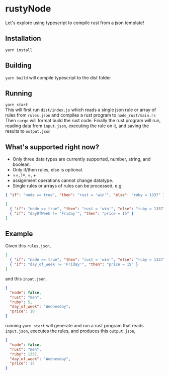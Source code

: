 # rustyNode

Let's explore using typescript to compile rust from a json template!

## Installation

`yarn install`

## Building

`yarn build` will compile typescript to the dist folder

## Running

`yarn start`  
 This will first run `dist/index.js` which reads a single json rule or array of rules from `rules.json` and compiles a rust program to `node_rust/main.rs` Then `cargo` will format build the rust code. Finally the rust program will run, reading data from `input.json`, executing the rule on it, and saving the results to `output.json`

## What's supported right now?

- Only three data types are currently supported, number, string, and boolean.
- Only if/then rules, else is optional.
- ==, !=, =, +
- assignment operations cannot change datatype.
- Single rules or arrays of rules can be processed, e.g.

```json
{ "if": "node == true", "then": "rust = 'win'", "else": "ruby = 1337" },
```

```json
[
  { "if": "node == true", "then": "rust = 'win'", "else": "ruby = 1337" },
  { "if": "dayOfWeek != 'Friday'", "then": "price = 15" }
]
```

## Example

Given this `rules.json`,

```json
[
  { "if": "node == true", "then": "rust = 'win'", "else": "ruby = 1337" },
  { "if": "day_of_week != 'Friday'", "then": "price = 15" }
]
```

and this `input.json`,

```json
{
  "node": false,
  "rust": "meh",
  "ruby": 5,
  "day_of_week": "Wednesday",
  "price": 10
}
```

running `yarn start` will generate and run a rust program that reads `input.json`, executes the rules, and produces this `output.json`,

```json
{
  "node": false,
  "rust": "meh",
  "ruby": 1337,
  "day_of_week": "Wednesday",
  "price": 15
}
```
